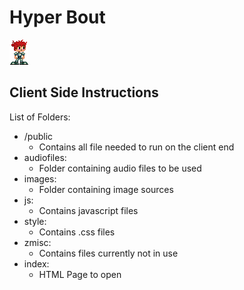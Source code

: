 # Hyper Bout
![Hyper Bout Char](public/images/playerStationary.png)
## Client Side Instructions
List of Folders:
* /public
  * Contains all file needed to run on the client end
* audiofiles: 
  * Folder containing audio files to be used
* images: 
  * Folder containing image sources
* js: 
  * Contains javascript files
* style: 
  * Contains .css files
* zmisc: 
  * Contains files currently not in use
* index: 
  * HTML Page to open 